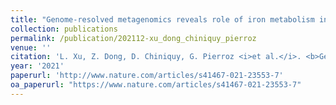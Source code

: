 ```yaml
---
title: "Genome-resolved metagenomics reveals role of iron metabolism in drought-induced rhizosphere microbiome dynamics"
collection: publications
permalink: /publication/202112-xu_dong_chiniquy_pierroz
venue: ''
citation: 'L. Xu, Z. Dong, D. Chiniquy, G. Pierroz <i>et al.</i>. <b>Genome-resolved metagenomics reveals role of iron metabolism in drought-induced rhizosphere microbiome dynamics</b>, <i>Nature Communications,</i> December 2021'
year: '2021'
paperurl: 'http://www.nature.com/articles/s41467-021-23553-7'
oa_paperurl: "https://www.nature.com/articles/s41467-021-23553-7"
---
```

